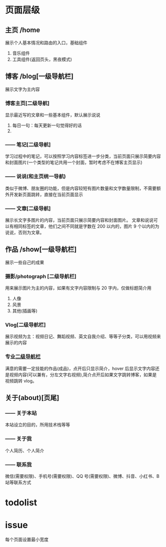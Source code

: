 # 页面层级

## 主页 /home

展示个人基本情况和路由的入口，基础组件

1. 音乐组件
2. 工具组件(返回页头，黑夜模式)

## 博客 /blog[一级导航栏]

展示文字为主内容

### 博客主页[二级导航]

显示最近写的文章和一些基本组件，默认展示说说

1. 每日一句：每天更新一句觉得好的话
2.

### —— 笔记[二级导航]

学习过程中的笔记，可以按照学习内容标签进一步分类，当前页面只展示简要内容和封面图片(一个类型的笔记共用一个封面，暂时考虑不在博客主页显示)

### —— 说说(和主页统一导航)

类似于微博、朋友圈的功能，但是内容较短有图片数量和文字数量限制，不需要额外开发新页面跳转，直接在当前页面显示

### —— 文章[二级导航]

展示长文字多图片的内容，当前页面只展示简要内容和封面图片。
文章和说说可以有相同标签的文章，他们之间不同就是字数在 200 以内的，图片 9 个以内的为说说，否则为文章。

## 作品 /show[一级导航栏]

展示一些自己的成果

### 摄影/photograph [二级导航栏]

用来展示图片为主的内容，如果有文字内容限制与 20 字内，仅做标题简介用

1. 人像
2. 风景
3. 其他(插画等)

### Vlog[二级导航栏]

展示视频为主：视频日记、舞蹈视频、英文自我介绍、等等子分类，可以用视频来展示的内容

### 专业[二级导航栏](暂定)

满意的需要一定技能的作品(成品)，点开后只显示简介，hover 后显示文字内容还是视频内容(可以兼有，分左文字右视频),简介点开后如果文字跳转博客，如果是视频跳转 vlog。

## 关于(about)[页尾]

### —— 关于本站

本站设立的目的，所用技术栈等等

### —— 关于我

个人简历、个人简介

### —— 联系我

微信(需要权限)、手机号(需要权限)、QQ 号(需要权限)、微博、抖音、小红书、B 站等联系方式

# todolist

# issue

每个页面设置最小宽度
